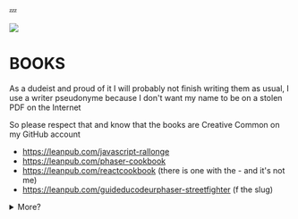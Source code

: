 💤

<a href="https://nazimboudeffa.livejournal.com/tag/github">
  <img align="center" src="https://github-readme-stats.vercel.app/api/top-langs/?username=nazimboudeffa&title_color=ffffff&text_color=c9cacc&icon_color=2bbc8a&bg_color=1d1f21" />
</a>

# BOOKS

<p> As a dudeist and proud of it I will probably not finish writing them as usual, I use a writer pseudonyme because I don't want my name to be on a stolen PDF on the Internet</p>
<p> So please respect that and know that the books are Creative Common on my GitHub account</p>

* https://leanpub.com/javascript-rallonge
* https://leanpub.com/phaser-cookbook
* https://leanpub.com/reactcookbook (there is one with the - and it's not me)
* https://leanpub.com/guideducodeurphaser-streetfighter (f the slug)

<details><summary>More?</summary>

</p>

# WISHLISTS

* https://www.ebay.com/myb/WatchList?custom_list_id=383185866017
* https://www.instant-gaming.com/fr/user/nazimboudeffa

👉 I use [dogecoin](https://github.com/nazimboudeffa/nazimboudeffa.github.io/blob/master/index.md#-i-use-dogecoin) and love good music

![Spotify recently played](https://spotify-recently-played-readme.vercel.app/api?user=thefailtheory)

![](https://komarev.com/ghpvc/?username=nazimboudeffa&color=blue)

</details>
